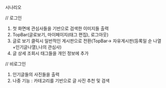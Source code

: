 시나리오

// 로그인
1. 첫 화면에 관심사들을 기반으로 검색한 이미지들 출력
2. TopBar(글로보기, 마이페이지(태그 편집), 로그아웃) 
3. 글로 보기 클릭시 일반적인 게시판으로 전환(TopBar-> 자유게시판(등록일 순 나열+인기글나열),나의 관심사)
4. 글 상세 조회시 태그들을 개인 정보에 추가

// 비로그인
1. 인기글들의 사진들을 출력 
2. 나중 기능 : 카테고리를 기반으로 글 사진 추천 및 검색